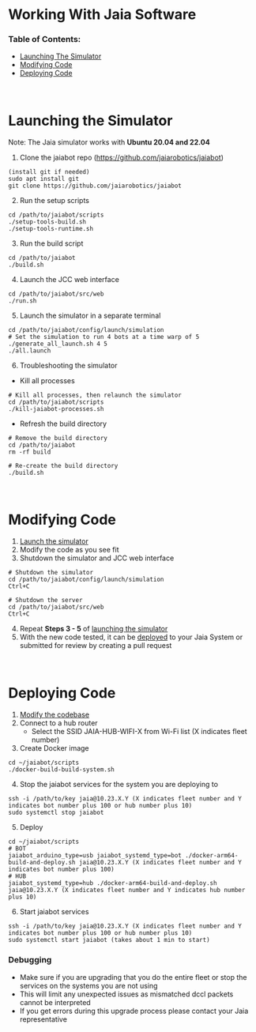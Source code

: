 # Working With Jaia Software

### Table of Contents:
- [Launching The Simulator](#launching-the-simulator)
- [Modifying Code](#modifying-code)
- [Deploying Code](#deploying-code)

<br>
<a id="launching-the-simulator"></a>

# Launching the Simulator
Note: The Jaia simulator works with __Ubuntu 20.04 and 22.04__
1. Clone the jaiabot repo (https://github.com/jaiarobotics/jaiabot)
```
(install git if needed)
sudo apt install git
git clone https://github.com/jaiarobotics/jaiabot
```
2. Run the setup scripts
```
cd /path/to/jaiabot/scripts
./setup-tools-build.sh
./setup-tools-runtime.sh
```
3. Run the build script
```
cd /path/to/jaiabot
./build.sh
```
4. Launch the JCC web interface
```
cd /path/to/jaiabot/src/web
./run.sh
```
5. Launch the simulator in a separate terminal
```
cd /path/to/jaiabot/config/launch/simulation
# Set the simulation to run 4 bots at a time warp of 5
./generate_all_launch.sh 4 5
./all.launch
```
6. Troubleshooting the simulator
* Kill all processes
```
# Kill all processes, then relaunch the simulator
cd /path/to/jaiabot/scripts
./kill-jaiabot-processes.sh
```

* Refresh the build directory

```
# Remove the build directory
cd /path/to/jaiabot
rm -rf build

# Re-create the build directory
./build.sh
```

<br>
<a id="modifying-code"></a>

# Modifying Code
1. [Launch the simulator](#launching-the-simulator)
2. Modify the code as you see fit
3. Shutdown the simulator and JCC web interface
```
# Shutdown the simulator
cd /path/to/jaiabot/config/launch/simulation
Ctrl+C

# Shutdown the server
cd /path/to/jaiabot/src/web
Ctrl+C
```
4. Repeat **Steps 3 - 5** of [launching the simulator](#launching-the-simulator)
5. With the new code tested, it can be [deployed](#deploying-code) to your Jaia System or submitted for review by creating a pull request

<br>
<a id="deploying-code"></a>

# Deploying Code
1. [Modify the codebase](#modifying-code)
2. Connect to a hub router
    * Select the SSID JAIA-HUB-WIFI-X from Wi-Fi list (X indicates fleet number)
3. Create Docker image
```
cd ~/jaiabot/scripts
./docker-build-build-system.sh
```
4. Stop the jaiabot services for the system you are deploying to
```
ssh -i /path/to/key jaia@10.23.X.Y (X indicates fleet number and Y indicates bot number plus 100 or hub number plus 10)
sudo systemctl stop jaiabot
```
5. Deploy
```
cd ~/jaiabot/scripts
# BOT
jaiabot_arduino_type=usb jaiabot_systemd_type=bot ./docker-arm64-build-and-deploy.sh jaia@10.23.X.Y (X indicates fleet number and Y indicates bot number plus 100)
# HUB
jaiabot_systemd_type=hub ./docker-arm64-build-and-deploy.sh jaia@10.23.X.Y (X indicates fleet number and Y indicates hub number plus 10)
```
6. Start jaiabot services
```
ssh -i /path/to/key jaia@10.23.X.Y (X indicates fleet number and Y indicates bot number plus 100 or hub number plus 10)
sudo systemctl start jaiabot (takes about 1 min to start)
```

### Debugging
* Make sure if you are upgrading that you do the entire fleet or stop the services on the systems you are not using
* This will limit any unexpected issues as mismatched dccl packets cannot be interpreted
* If you get errors during this upgrade process please contact your Jaia representative
